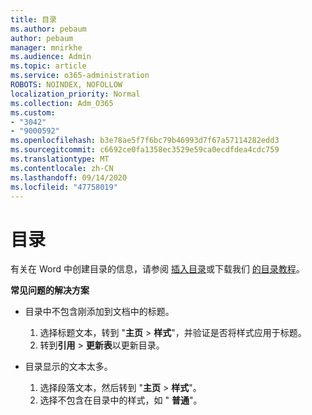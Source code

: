```yaml
---
title: 目录
ms.author: pebaum
author: pebaum
manager: mnirkhe
ms.audience: Admin
ms.topic: article
ms.service: o365-administration
ROBOTS: NOINDEX, NOFOLLOW
localization_priority: Normal
ms.collection: Adm_O365
ms.custom:
- "3042"
- "9000592"
ms.openlocfilehash: b3e78ae5f7f6bc79b46993d7f67a57114282edd3
ms.sourcegitcommit: c6692ce0fa1358ec3529e59ca0ecdfdea4cdc759
ms.translationtype: MT
ms.contentlocale: zh-CN
ms.lasthandoff: 09/14/2020
ms.locfileid: "47758019"
---
```

# <a name="table-of-contents"></a>目录

有关在 Word 中创建目录的信息，请参阅 [插入目录](https://support.office.com/article/882e8564-0edb-435e-84b5-1d8552ccf0c0)或下载我们 [的目录教程](https://go.microsoft.com/fwlink/?linkid=2065106)。

**常见问题的解决方案**

- 目录中不包含刚添加到文档中的标题。
  1. 选择标题文本，转到 "**主页**  >  **样式**"，并验证是否将样式应用于标题。
  2. 转到**引用**  >  **更新表**以更新目录。

- 目录显示的文本太多。 
  1. 选择段落文本，然后转到 "**主页**  >  **样式**"。
  2. 选择不包含在目录中的样式，如 " **普通**"。